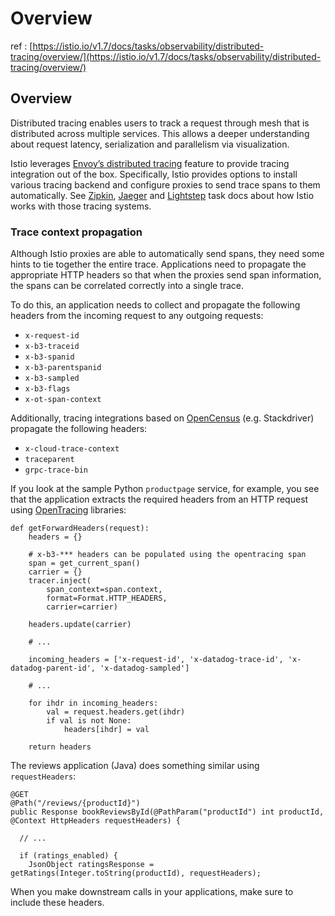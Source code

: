 # Overview

ref : [https://istio.io/v1.7/docs/tasks/observability/distributed-tracing/overview/](https://istio.io/v1.7/docs/tasks/observability/distributed-tracing/overview/)



## Overview <a id="title"></a>

Distributed tracing enables users to track a request through mesh that is distributed across multiple services. This allows a deeper understanding about request latency, serialization and parallelism via visualization.

Istio leverages [Envoy’s distributed tracing](https://www.envoyproxy.io/docs/envoy/v1.12.0/intro/arch_overview/observability/tracing) feature to provide tracing integration out of the box. Specifically, Istio provides options to install various tracing backend and configure proxies to send trace spans to them automatically. See [Zipkin](https://istio.io/v1.7/docs/tasks/observability/distributed-tracing/zipkin/), [Jaeger](https://istio.io/v1.7/docs/tasks/observability/distributed-tracing/jaeger/) and [Lightstep](https://istio.io/v1.7/docs/tasks/observability/distributed-tracing/lightstep/) task docs about how Istio works with those tracing systems.

### Trace context propagation <a id="trace-context-propagation"></a>

Although Istio proxies are able to automatically send spans, they need some hints to tie together the entire trace. Applications need to propagate the appropriate HTTP headers so that when the proxies send span information, the spans can be correlated correctly into a single trace.

To do this, an application needs to collect and propagate the following headers from the incoming request to any outgoing requests:

* `x-request-id`
* `x-b3-traceid`
* `x-b3-spanid`
* `x-b3-parentspanid`
* `x-b3-sampled`
* `x-b3-flags`
* `x-ot-span-context`

Additionally, tracing integrations based on [OpenCensus](https://opencensus.io/) \(e.g. Stackdriver\) propagate the following headers:

* `x-cloud-trace-context`
* `traceparent`
* `grpc-trace-bin`

If you look at the sample Python `productpage` service, for example, you see that the application extracts the required headers from an HTTP request using [OpenTracing](https://opentracing.io/) libraries:

```text
def getForwardHeaders(request):
    headers = {}

    # x-b3-*** headers can be populated using the opentracing span
    span = get_current_span()
    carrier = {}
    tracer.inject(
        span_context=span.context,
        format=Format.HTTP_HEADERS,
        carrier=carrier)

    headers.update(carrier)

    # ...

    incoming_headers = ['x-request-id', 'x-datadog-trace-id', 'x-datadog-parent-id', 'x-datadog-sampled']

    # ...

    for ihdr in incoming_headers:
        val = request.headers.get(ihdr)
        if val is not None:
            headers[ihdr] = val

    return headers
```

The reviews application \(Java\) does something similar using `requestHeaders`:

```text
@GET
@Path("/reviews/{productId}")
public Response bookReviewsById(@PathParam("productId") int productId, @Context HttpHeaders requestHeaders) {

  // ...

  if (ratings_enabled) {
    JsonObject ratingsResponse = getRatings(Integer.toString(productId), requestHeaders);
```

When you make downstream calls in your applications, make sure to include these headers.

